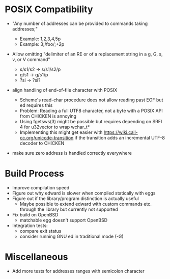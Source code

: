 # POSIX Compatibility

* "Any number of addresses can be provided to commands taking addresses;"
	* Example: 1,2,3,4,5p
	* Example: 3;/foo/;+2p
* Allow omitting "delimiter of an RE or of a replacement string in a g, G, s, v, or V command"
	* s/s1/s2 → s/s1/s2/p
	* g/s1 → g/s1/p
	* ?si → ?si?

* align handling of end-of-file character with POSIX
	* Scheme's read-char procedure does not allow
	  reading past EOF but ed requires this
	* Problem: Reading a full UTF8 character, not a
	  byte with a POSIX API from CHICKEN is annoying
	* Using fgetsws(3) might be possible but requires
	  depending on SRFI 4 for u32vector to wrap wchar_t*
	* Implementing this might get easier with
	  https://wiki.call-cc.org/unicode-transition if the
	  transition adds an incremental UTF-8 decoder to CHICKEN
* make sure zero address is handled correctly everywhere

# Build Process

* Improve compilation speed
* Figure out why edward is slower when compiled statically with eggs
* Figure out if the library/program distinction is actually useful
	* Maybe possible to extend edward with custom commands etc.
	  through the library but currently not supported
* Fix build on OpenBSD
	* matchable egg doesn't support OpenBSD
* Integration tests:
	* compare exit status
	* consider running GNU ed in traditional mode (-G)

# Miscellaneous

* Add more tests for addresses ranges with semicolon character
